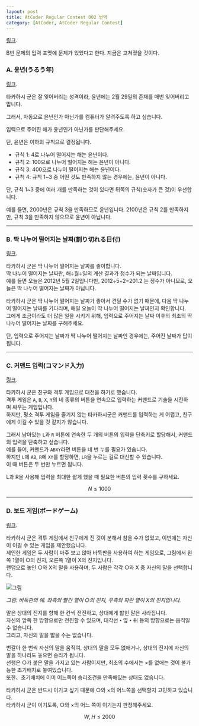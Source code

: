 ```yaml
---
layout: post
title: AtCoder Regular Contest 002 번역
category: [AtCoder, AtCoder Regular Contest]
---
```


[링크](http://arc002.contest.atcoder.jp/).

B번 문제의 입력 포맷에 문제가 있었다고 한다. 지금은 고쳐졌을 것이다.

### **A. 윤년(うるう年)**

[링크](http://arc002.contest.atcoder.jp/tasks/arc002_1).

타카하시 군은 잘 잊어버리는 성격이라, 윤년에는 2월 29일의 존재를 매번 잊어버리고 맙니다.

그래서, 자동으로 윤년인가 아닌가를 컴퓨터가 알려주도록 하고 싶습니다.

입력으로 주어진 해가 윤년인가 아닌가를 판단해주세요.


단, 윤년은 이하의 규칙으로 결정됩니다.

* 규칙 1: 4로 나누어 떨어지는 해는 윤년이다.
* 규칙 2: 100으로 나누어 떨어지는 해는 윤년이 아니다.
* 규칙 3: 400으로 나누어 떨어지는 해는 윤년이다.
* 규칙 4: 규칙 1~3 중 어떤 것도 만족하지 않는 경우에는, 윤년이 아니다.

단, 규칙 1~3 중에 여러 개를 만족하는 것이 있다면 뒤쪽의 규칙(숫자가 큰 것)이 우선합니다.

예를 들면, 2000년은 규칙 3을 만족하므로 윤년입니다.
2100년은 규칙 2를 만족하지만, 규칙 3을 만족하지 않으므로 윤년이 아닙니다.

---------------------

### **B. 딱 나누어 떨어지는 날짜(割り切れる日付)**

[링크](http://arc002.contest.atcoder.jp/tasks/arc002_2).

타카하시 군은 딱 나누어 떨어지는 날짜를 좋아합니다.  
딱 나누어 떨어지는 날짜란, 해÷월÷일의 계산 결과가 정수가 되는 날짜입니다.  
예를 들면 오늘은 2012년 5월 2일입니다만, 2012÷5÷2=201.2 는 정수가 아니므로, 오늘은 딱 나누어 떨어지는 날짜가 아닙니다.

타카하시 군은 딱 나누어 떨어지는 날짜가 좋아서 견딜 수가 없기 때문에, 다음 딱 나누어 떨어지는 날짜를 기다리며, 매일 오늘이 딱 나누어 떨어지는 날짜인지 확인합니다.  
그에게 조금이라도 더 많은 일을 시키기 위해, 입력으로 주어지는 날짜 이후의 최초의 딱 나누어 떨어지는 날짜를 구해주세요.

단, 입력으로 주어지는 날짜가 딱 나누어 떨어지는 날짜인 경우에는, 주어진 날짜가 답이 됩니다.

---------------------

### **C. 커맨드 입력(コマンド入力)**

[링크](http://arc002.contest.atcoder.jp/tasks/arc002_3).

타카하시 군은 친구와 격투 게임으로 대전을 하기로 했습니다.  
격투 게임은 `A`, `B`, `X`, `Y`의 네 종류의 버튼을 연속으로 입력하는 커맨드로 기술을 시전하며 싸우는 게임입니다.  
하지만, 평소 격투 게임을 즐기지 않는 타카하시군은 커맨드를 입력하는 게 어렵고, 친구에게 이길 수 있을 것 같지가 않습니다.

그래서 남아있는 `L`과 `R` 버튼에 연속한 두 개의 버튼의 입력을 단축키로 할당해서, 커맨드의 입력을 단축하고 싶습니다.  
예를 들어, 커맨드가 `ABXY`라면 버튼을 네 번 누를 필요가 있습니다.  
하지만 `L`에 `AB`, `R`에 `XY`를 할당하면, `LR`을 누르는 걸로 대신할 수 있습니다.  
이 때 버튼은 두 번만 누르면 됩니다.

L과 R을 사용해 입력을 최대한 짧게 했을 때 필요한 버튼의 입력 횟수를 구하세요.

$$N \leq 1000$$

---------------------

### **D. 보드 게임(ボードゲーム)**

[링크](http://arc002.contest.atcoder.jp/tasks/arc002_4).

타카하시 군은 격투 게임에서 친구에게 진 것이 분해서 참을 수가 없었고, 이번에는 자신이 이길 수 있는 게임을 제안했습니다.  
제인한 게임은 두 사람이 마주 보고 앉아 바둑판을 사용하여 하는 게임으로, 그림에서 왼쪽 1열이 ○의 진지, 오른쪽 1열이 X의 진지입니다.  
랜덤으로 놓인 ○와 X의 말을 사용하며, 두 사람은 각각 ○와 X 중 자신의 말을 선택합니다.

![그림](http://arc002.contest.atcoder.jp/img/arc/002/4_1.png)

*그림: 바둑판의 예. 좌측의 빨간 열이 ○의 진지, 우측의 파란 열이 X의 진지입니다.*

말은 상대의 진지를 향해 한 칸씩 전진하고, 상대에게 밟힌 말은 사라집니다.  
자신의 앞쪽 한 방향으로만 전진할 수 있으며, 대각선・옆・뒤 등의 방향으로는 움직일 수 없습니다.  
그리고, 자신의 말을 밟을 수는 없습니다.

번갈아 한 번씩 자신의 말을 움직여, 상대의 말을 모두 없애거나, 상대의 진지에 자신의 말을 하나라도 놓으면 승리가 됩니다.  
선행은 ○가 붙은 말을 가지고 있는 사람이지만, 최초의 수에서는 ×를 없애는 것이 불가능한 초기배치로 놓여있습니다.  
또한、초기배치에 이미 어느쪽이 승리조건을 만족해있는 상태도 없습니다.

타카하시 군은 반드시 이기고 싶기 때문에 ○와 ×의 어느쪽을 선택할지 고민하고 있습니다.  
타카하시 군이 이기도록, ○와 ×의 어느 쪽이 이기는지 판정해주세요.

$$W, H \leq 2000$$

